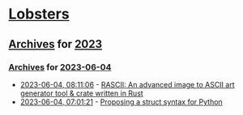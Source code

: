 # [Lobsters](../../../README.md)

## [Archives](../../index.md) for [2023](../index.md)

### [Archives](../../index.md) for [2023-06-04](index.md)

* [2023-06-04, 08:11:06](https://lobste.rs/s/cqjdzx/rascii_advanced_image_ascii_art) - [RASCII: An advanced image to ASCII art generator tool & crate written in Rust](https://github.com/UTFeight/RASCII)
* [2023-06-04, 07:01:21](https://lobste.rs/s/xbxjuo/proposing_struct_syntax_for_python) - [Proposing a struct syntax for Python](https://snarky.ca/proposing-a-struct-syntax/)
